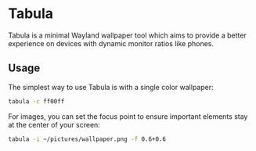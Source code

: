 # Tabula

Tabula is a minimal Wayland wallpaper tool which aims to provide a better
experience on devices with dynamic monitor ratios like phones.

## Usage

The simplest way to use Tabula is with a single color wallpaper:

```bash
tabula -c ff00ff
```

For images, you can set the focus point to ensure important elements stay at the
center of your screen:

```bash
tabula -i ~/pictures/wallpaper.png -f 0.6+0.6
```
